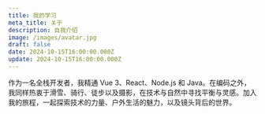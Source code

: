```yaml
---
title: 我的学习
meta_title: 关于
description: 自我介绍
image: /images/avatar.jpg
draft: false
date: 2024-10-15T16:00:00.000Z
update: 2024-10-15T16:00:00.000Z
---
```


作为一名全栈开发者，我精通 Vue 3、React、Node.js 和 Java。在编码之外，我同样热衷于滑雪、骑行、徒步以及摄影，在技术与自然中寻找平衡与灵感。加入我的旅程，一起探索技术的力量、户外生活的魅力，以及镜头背后的世界。
